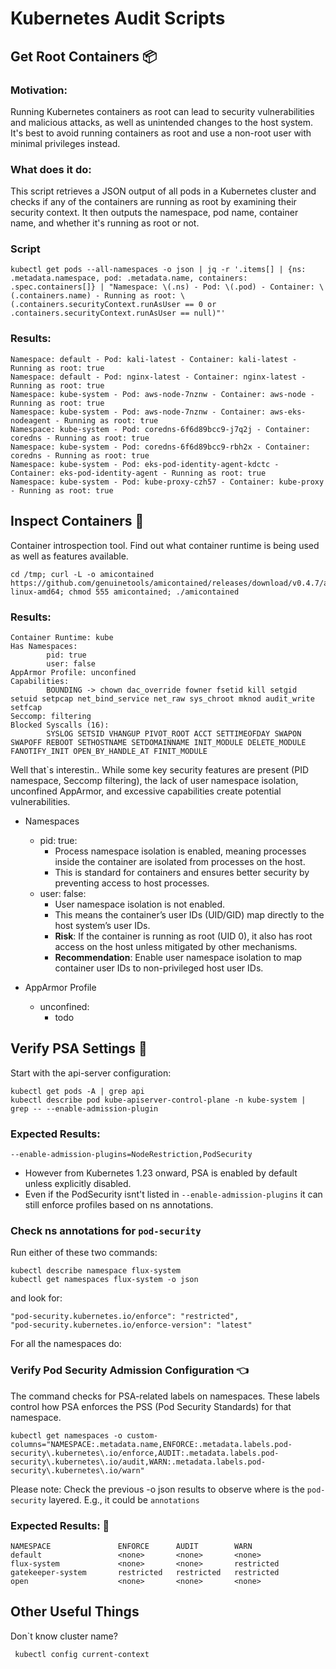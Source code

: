 # Kubernetes Audit Scripts

## Get Root Containers 📦

### Motivation:
Running Kubernetes containers as root can lead to security vulnerabilities and malicious attacks, 
as well as unintended changes to the host system. It's best to avoid running containers 
as root and use a non-root user with minimal privileges instead.

### What does it do:
This script retrieves a JSON output of all pods in a Kubernetes cluster and checks 
if any of the containers are running as root by examining their security context. 
It then outputs the namespace, pod name, container name, and whether it's running as root or not.

### Script

    kubectl get pods --all-namespaces -o json | jq -r '.items[] | {ns: .metadata.namespace, pod: .metadata.name, containers: .spec.containers[]} | "Namespace: \(.ns) - Pod: \(.pod) - Container: \(.containers.name) - Running as root: \(.containers.securityContext.runAsUser == 0 or .containers.securityContext.runAsUser == null)"'

### Results:

```
Namespace: default - Pod: kali-latest - Container: kali-latest - Running as root: true
Namespace: default - Pod: nginx-latest - Container: nginx-latest - Running as root: true
Namespace: kube-system - Pod: aws-node-7nznw - Container: aws-node - Running as root: true
Namespace: kube-system - Pod: aws-node-7nznw - Container: aws-eks-nodeagent - Running as root: true
Namespace: kube-system - Pod: coredns-6f6d89bcc9-j7q2j - Container: coredns - Running as root: true
Namespace: kube-system - Pod: coredns-6f6d89bcc9-rbh2x - Container: coredns - Running as root: true
Namespace: kube-system - Pod: eks-pod-identity-agent-kdctc - Container: eks-pod-identity-agent - Running as root: true
Namespace: kube-system - Pod: kube-proxy-czh57 - Container: kube-proxy - Running as root: true
```

## Inspect Containers 👾
Container introspection tool. Find out what container runtime is being used as well as features available.

    cd /tmp; curl -L -o amicontained https://github.com/genuinetools/amicontained/releases/download/v0.4.7/amicontained-linux-amd64; chmod 555 amicontained; ./amicontained

### Results:

```
Container Runtime: kube
Has Namespaces:
        pid: true
        user: false
AppArmor Profile: unconfined
Capabilities:
        BOUNDING -> chown dac_override fowner fsetid kill setgid setuid setpcap net_bind_service net_raw sys_chroot mknod audit_write setfcap
Seccomp: filtering
Blocked Syscalls (16):
        SYSLOG SETSID VHANGUP PIVOT_ROOT ACCT SETTIMEOFDAY SWAPON SWAPOFF REBOOT SETHOSTNAME SETDOMAINNAME INIT_MODULE DELETE_MODULE FANOTIFY_INIT OPEN_BY_HANDLE_AT FINIT_MODULE
```

Well that`s interestin.. While some key security features are present (PID namespace, Seccomp filtering), the lack of user namespace isolation, unconfined AppArmor, and excessive capabilities create potential vulnerabilities.

- Namespaces
    - pid: true:
        - Process namespace isolation is enabled, meaning processes inside the container are isolated from processes on the host.
        - This is standard for containers and ensures better security by preventing access to host processes.
    - user: false:
        - User namespace isolation is not enabled.
        - This means the container’s user IDs (UID/GID) map directly to the host system’s user IDs.
        - **Risk**: If the container is running as root (UID 0), it also has root access on the host unless mitigated by other mechanisms.
        - **Recommendation**: Enable user namespace isolation to map container user IDs to non-privileged host user IDs.

- AppArmor Profile
    - unconfined:
        - todo

## Verify PSA Settings 📰
Start with the api-server configuration:

    kubectl get pods -A | grep api
    kubectl describe pod kube-apiserver-control-plane -n kube-system | grep -- --enable-admission-plugin

### Expected Results:

    --enable-admission-plugins=NodeRestriction,PodSecurity

- However from Kubernetes 1.23 onward, PSA is enabled by default unless explicitly disabled.
- Even if the PodSecurity isnt't listed in `--enable-admission-plugins` it can still enforce profiles based on ns annotations.

### Check ns annotations for `pod-security`
Run either of these two commands:

    kubectl describe namespace flux-system
    kubectl get namespaces flux-system -o json

and look for: 

    "pod-security.kubernetes.io/enforce": "restricted",
    "pod-security.kubernetes.io/enforce-version": "latest"

For all the namespaces do:
### Verify Pod Security Admission Configuration 👈
The command checks for PSA-related labels on namespaces. These labels control how PSA enforces the PSS (Pod Security Standards) for that namespace. 

    kubectl get namespaces -o custom-columns="NAMESPACE:.metadata.name,ENFORCE:.metadata.labels.pod-security\.kubernetes\.io/enforce,AUDIT:.metadata.labels.pod-security\.kubernetes\.io/audit,WARN:.metadata.labels.pod-security\.kubernetes\.io/warn"

Please note: Check the previous -o json results to observe where is the `pod-security` layered. E.g., it could be `annotations`

### Expected Results: 🥳
```
NAMESPACE               ENFORCE      AUDIT        WARN
default                 <none>       <none>       <none>
flux-system             <none>       <none>       restricted
gatekeeper-system       restricted   restricted   restricted
open                    <none>       <none>       <none>
```

## Other Useful Things

Don`t know cluster name?

     kubectl config current-context

